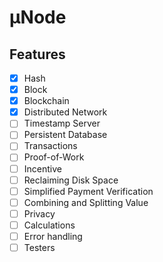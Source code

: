 # μNode

## Features
- [x] Hash
- [x] Block
- [x] Blockchain
- [x] Distributed Network
- [ ] Timestamp Server
- [ ] Persistent Database
- [ ] Transactions
- [ ] Proof-of-Work
- [ ] Incentive
- [ ] Reclaiming Disk Space
- [ ] Simplified Payment Verification
- [ ] Combining and Splitting Value
- [ ] Privacy
- [ ] Calculations
- [ ] Error handling
- [ ] Testers
